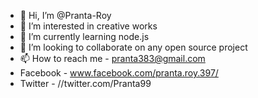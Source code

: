 - 👋 Hi, I’m @Pranta-Roy
- 👀 I’m interested in creative works
- 🌱 I’m currently learning node.js
- 💞️ I’m looking to collaborate on any open source project
- 📫 How to reach me - pranta383@gmail.com
- Facebook - www.facebook.com/pranta.roy.397/
- Twitter - //twitter.com/Pranta99

<!---
Pranta-Roy/Pranta-Roy is a ✨ special ✨ repository because its `README.md` (this file) appears on your GitHub profile.
You can click the Preview link to take a look at your changes.
--->
